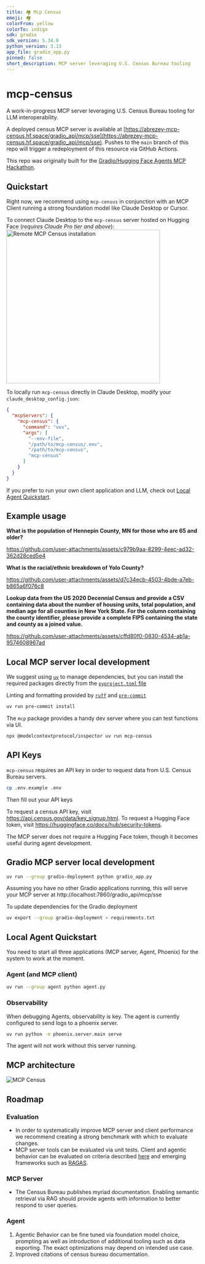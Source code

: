 ```yaml
---
title: 🏘️ Mcp Census
emoji: 🏘️
colorFrom: yellow
colorTo: indigo
sdk: gradio
sdk_version: 5.34.0
python_version: 3.13
app_file: gradio_app.py
pinned: false
short_description: MCP server leveraging U.S. Census Bureau tooling
---
```


# mcp-census

A work-in-progress MCP server leveraging U.S. Census Bureau tooling for LLM interoperability.

A deployed census MCP server is available at [https://abrezey-mcp-census.hf.space/gradio_api/mcp/sse](https://abrezey-mcp-census.hf.space/gradio_api/mcp/sse). Pushes to the `main` branch of this repo will trigger a redeployment of this resource via GitHub Actions.

This repo was originally built for the [Gradio/Hugging Face Agents MCP Hackathon](https://huggingface.co/Agents-MCP-Hackathon).

## Quickstart

Right now, we recommend using `mcp-census` in conjunction with an MCP Client running a strong foundation model like Claude Desktop or Cursor.

To connect Claude Desktop to the `mcp-census` server hosted on Hugging Face (_requires Claude Pro tier and above_):
<img src="assets/remote-mcp-census-installation.png" alt="Remote MCP Census installation" width="400" height="auto">

To locally run `mcp-census` directly in Claude Desktop, modify your `claude_desktop_config.json`:
```json
{
  "mcpServers": {
    "mcp-census": {
      "command": "uvx",
      "args": [
        "--env-file",
        "/path/to/mcp-census/.env",
        "/path/to/mcp-census",
        "mcp-census"
      ]
    }
  }
}
```

If you prefer to run your own client application and LLM, check out [Local Agent Quickstart](#local-agent-quickstart).

## Example usage

**What is the population of Hennepin County, MN for those who are 65 and older?**

https://github.com/user-attachments/assets/c979b9aa-8299-4eec-ad32-362d28ced5e4

**What is the racial/ethnic breakdown of Yolo County?**

https://github.com/user-attachments/assets/d7c34ecb-4503-4bde-a7eb-b865a6f076c8

**Lookup data from the US 2020 Decennial Census and provide a CSV containing data about the number of housing units, total population, and median age for all counties in New York State. For the column containing the county identifier, please provide a complete FIPS containing the state and county as a joined value.**

https://github.com/user-attachments/assets/cffd80f0-0830-4534-ab1a-9574608967ad

## Local MCP server local development

We suggest using [`uv`](https://docs.astral.sh/uv/) to manage dependencies, but you can install the required packages directly from the [`pyproject.toml` file](pyproject.toml)

Linting and formatting provided by [`ruff`](https://docs.astral.sh/ruff/) and [`pre-commit`](https://pre-commit.com/)
```zsh
uv run pre-commit install
```

The `mcp` package provides a handy dev server where you can test functions via UI.
```zsh
npx @modelcontextprotocol/inspector uv run mcp-census
```

## API Keys

`mcp-census` requires an API key in order to request data from U.S. Census Bureau servers.

```zsh
cp .env.example .env
```

Then fill out your API keys

To request a census API key, visit https://api.census.gov/data/key_signup.html. To request a Hugging Face token, visit https://huggingface.co/docs/hub/security-tokens.

The MCP server does not require a Hugging Face token, though it becomes useful during agent development.

## Gradio MCP server local development

```zsh
uv run --group gradio-deployment python gradio_app.py
```

Assuming you have no other Gradio applications running, this will serve your MCP server at http://localhost:7860/gradio_api/mcp/sse

To update dependencies for the Gradio deployment

```zsh
uv export --group gradio-deployment > requirements.txt
```

## Local Agent Quickstart

You need to start all three applications (MCP server, Agent, Phoenix) for the system to work at the moment.

### Agent (and MCP client)

```zsh
uv run --group agent python agent.py
```

### Observability

When debugging Agents, observability is key. The agent is currently configured to send logs to a phoenix server.

```zsh
uv run python -m phoenix.server.main serve
```

The agent will not work without this server running.

## MCP architecture

<img src="assets/mcp-census.png" alt="MCP Census">

## Roadmap

### Evaluation

* In order to systematically improve MCP server and client performance we recommend creating a strong benchmark with which to evaluate changes.
* MCP server tools can be evaluated via unit tests. Client and agentic behavior can be evaluated on criteria described [here](https://hamel.dev/blog/posts/evals/) and emerging frameworks such as [RAGAS](https://docs.ragas.io/en/stable/).

### MCP Server

* The Census Bureau publishes myriad documentation. Enabling semantic retrieval via RAG should provide agents with information to better respond to user queries.

### Agent

1. Agentic Behavior can be fine tuned via foundation model choice, prompting as well as introduction of additional tooling such as data exporting. The exact optimizations may depend on intended use case.
2. Improved citations of census bureau documentation.
